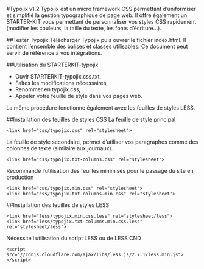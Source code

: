 #Typojix v1.2
Typojix est un micro framework CSS permettant d’uniformiser et simplifié la gestion typographique de page web. Il offre également un STARTER-KIT vous permettant de personnaliser vos styles CSS rapidement (modifier les couleurs, la taille du texte, les fonts d’écriture…).

##Tester Typojix
Télécharger Typojix puis ouvrer le fichier index.html. Il contient l’ensemble des balises et classes utilisables. Ce document peut servir de référence à vos intégrations.

##Utilisation du STARTERKIT-typojix
* Ouvir STARTERKIT-typojix.css.txt,
* Faîtes les modifications nécessaires,
* Renommer en typojix.css,
* Appeler votre feuille de style dans vos pages web.

La même procédure fonctionne également avec les feuilles de styles LESS.

##Installation des feuilles de styles CSS
La feuille de style principal
```
<link href="css/typojix.css" rel="stylesheet">
```
La feuille de style secondaire, permet d’utiliser vos paragraphes comme des colonnes de texte (similaire aux journaux).
```
<link href="css/typojix.txt-columns.css" rel="stylesheet">
```
Recommande l’utilisation des feuilles minimisés pour le passage du site en production
```
<link href="css/typojix.min.css" rel="stylesheet">
<link href="css/typojix.txt-columns.min.css" rel="stylesheet">
```
##Installation des feuilles de styles LESS
```
<link href="less/typojix.min.css.less" rel="stylesheet/less">
<link href="less/typojix.txt-columns.min.css.less" rel="stylesheet/less">
```
Nécessite l’utilisation du script LESS ou de LESS CND
```
<script src="//cdnjs.cloudflare.com/ajax/libs/less.js/2.7.1/less.min.js"></script>
```